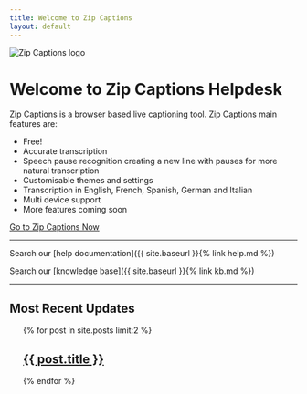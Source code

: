 ```yaml
---
title: Welcome to Zip Captions
layout: default
---
```

![Zip Captions logo](/assets/zip.jpg)

<h1>Welcome to Zip Captions Helpdesk</h1>

Zip Captions is a browser based live captioning tool. Zip Captions main features are:

- Free!
- Accurate transcription
- Speech pause recognition creating a new line with pauses for more natural transcription
- Customisable themes and settings
- Transcription in English, French, Spanish, German and Italian
- Multi device support
- More features coming soon

<a href="https://www.zipcaptions.app">Go to Zip Captions Now</a>

<hr>

Search our [help documentation]({{ site.baseurl }}{% link help.md %})

Search our [knowledge base]({{ site.baseurl }}{% link kb.md %})

<hr>
<h2>Most Recent Updates</h2>
<ul class="entries">
   {% for post in site.posts limit:2 %}
    <h2>
      <a href="{{ post.url | prepend: site.baseurl}}">
        {{ post.title }}
      </a>
    </h2>
{% endfor %}
</ul>


